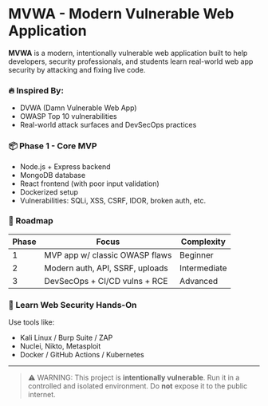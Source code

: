 # MVWA - Modern Vulnerable Web Application

**MVWA** is a modern, intentionally vulnerable web application built to help developers, security professionals, and students learn real-world web app security by attacking and fixing live code.

### 🔥 Inspired By:
- DVWA (Damn Vulnerable Web App)
- OWASP Top 10 vulnerabilities
- Real-world attack surfaces and DevSecOps practices

### 📦 Phase 1 - Core MVP
- Node.js + Express backend
- MongoDB database
- React frontend (with poor input validation)
- Dockerized setup
- Vulnerabilities: SQLi, XSS, CSRF, IDOR, broken auth, etc.

### 🚧 Roadmap
| Phase | Focus                             | Complexity |
|-------|----------------------------------|------------|
| 1     | MVP app w/ classic OWASP flaws   | Beginner   |
| 2     | Modern auth, API, SSRF, uploads  | Intermediate |
| 3     | DevSecOps + CI/CD vulns + RCE    | Advanced   |

### 🔐 Learn Web Security Hands-On
Use tools like:
- Kali Linux / Burp Suite / ZAP
- Nuclei, Nikto, Metasploit
- Docker / GitHub Actions / Kubernetes

---

> ⚠️ WARNING: This project is **intentionally vulnerable**. Run it in a controlled and isolated environment. Do **not** expose it to the public internet.

